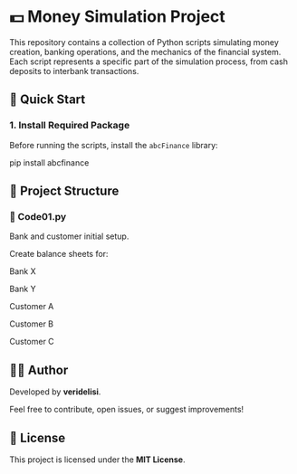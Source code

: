 # 💵 Money Simulation Project

This repository contains a collection of Python scripts simulating money creation, banking operations, and the mechanics of the financial system. Each script represents a specific part of the simulation process, from cash deposits to interbank transactions.

## 🚀 Quick Start

### 1. Install Required Package

Before running the scripts, install the `abcFinance` library:

pip install abcfinance

## 📂 Project Structure
### 📄 Code01.py
Bank and customer initial setup.

Create balance sheets for:

Bank X

Bank Y

Customer A

Customer B

Customer C




## 👨‍💻 Author

Developed by **veridelisi**.

Feel free to contribute, open issues, or suggest improvements!

## 📜 License

This project is licensed under the **MIT License**.
